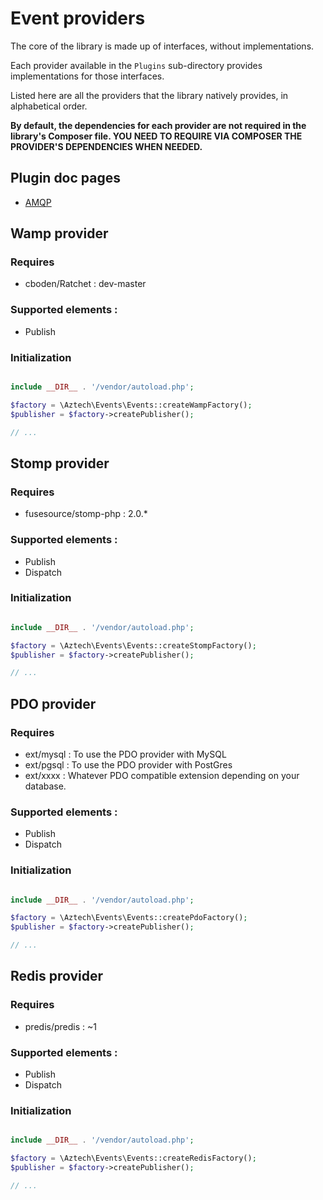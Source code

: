 # Event providers

The core of the library is made up of interfaces, without implementations.

Each provider available in the `Plugins` sub-directory provides implementations for those interfaces.

Listed here are all the providers that the library natively provides, in alphabetical order.

**By default, the dependencies for each provider are not required in the library's Composer file. YOU NEED TO
REQUIRE VIA COMPOSER THE PROVIDER'S DEPENDENCIES WHEN NEEDED.**

## Plugin doc pages

* [AMQP](./plugins/amqp.md)

## Wamp provider

### Requires

  * cboden/Ratchet : dev-master

### Supported elements :

  * Publish

### Initialization

```php

include __DIR__ . '/vendor/autoload.php';

$factory = \Aztech\Events\Events::createWampFactory();
$publisher = $factory->createPublisher();

// ...
```

## Stomp provider

### Requires

  * fusesource/stomp-php : 2.0.*

### Supported elements :

  * Publish
  * Dispatch
  
### Initialization

```php

include __DIR__ . '/vendor/autoload.php';

$factory = \Aztech\Events\Events::createStompFactory();
$publisher = $factory->createPublisher();

// ...
```

## PDO provider

### Requires

  * ext/mysql : To use the PDO provider with MySQL
  * ext/pgsql : To use the PDO provider with PostGres
  * ext/xxxx : Whatever PDO compatible extension depending on your database.

### Supported elements :

  * Publish
  * Dispatch

### Initialization

```php

include __DIR__ . '/vendor/autoload.php';

$factory = \Aztech\Events\Events::createPdoFactory();
$publisher = $factory->createPublisher();

// ...
```

## Redis provider

### Requires

  * predis/predis : ~1

### Supported elements :

  * Publish
  * Dispatch
  
### Initialization

```php

include __DIR__ . '/vendor/autoload.php';

$factory = \Aztech\Events\Events::createRedisFactory();
$publisher = $factory->createPublisher();

// ...
```